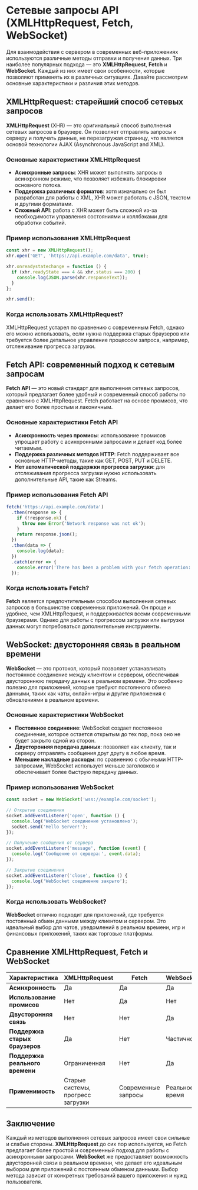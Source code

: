 # Сетевые запросы API (XMLHttpRequest, Fetch, WebSocket)

Для взаимодействия с сервером в современных веб-приложениях используются различные методы отправки и получения данных. Три наиболее популярных подхода — это **XMLHttpRequest**, **Fetch** и **WebSocket**. Каждый из них имеет свои особенности, которые позволяют применять их в различных ситуациях. Давайте рассмотрим основные характеристики и различия этих методов.

## XMLHttpRequest: старейший способ сетевых запросов

**XMLHttpRequest** (XHR) — это оригинальный способ выполнения сетевых запросов в браузере. Он позволяет отправлять запросы к серверу и получать данные, не перезагружая страницу, что является основой технологии AJAX (Asynchronous JavaScript and XML).

### Основные характеристики XMLHttpRequest
- **Асинхронные запросы**: XHR может выполнять запросы в асинхронном режиме, что позволяет избежать блокировки основного потока.
- **Поддержка различных форматов**: хотя изначально он был разработан для работы с XML, XHR может работать с JSON, текстом и другими форматами.
- **Сложный API**: работа с XHR может быть сложной из-за необходимости управления состояниями и коллбэками для обработки событий.

### Пример использования XMLHttpRequest
```javascript
const xhr = new XMLHttpRequest();
xhr.open('GET', 'https://api.example.com/data', true);

xhr.onreadystatechange = function () {
  if (xhr.readyState === 4 && xhr.status === 200) {
    console.log(JSON.parse(xhr.responseText));
  }
};

xhr.send();
```

### Когда использовать XMLHttpRequest?
XMLHttpRequest устарел по сравнению с современным Fetch, однако его можно использовать, если нужна поддержка старых браузеров или требуется более детальное управление процессом запроса, например, отслеживание прогресса загрузки.

## Fetch API: современный подход к сетевым запросам

**Fetch API** — это новый стандарт для выполнения сетевых запросов, который предлагает более удобный и современный способ работы по сравнению с XMLHttpRequest. Fetch работает на основе промисов, что делает его более простым и лаконичным.

### Основные характеристики Fetch API
- **Асинхронность через промисы**: использование промисов упрощает работу с асинхронными запросами и делает код более читаемым.
- **Поддержка различных методов HTTP**: Fetch поддерживает все основные HTTP-методы, такие как GET, POST, PUT и DELETE.
- **Нет автоматической поддержки прогресса загрузки**: для отслеживания прогресса загрузки нужно использовать дополнительные API, такие как Streams.

### Пример использования Fetch API
```javascript
fetch('https://api.example.com/data')
  .then(response => {
    if (!response.ok) {
      throw new Error('Network response was not ok');
    }
    return response.json();
  })
  .then(data => {
    console.log(data);
  })
  .catch(error => {
    console.error('There has been a problem with your fetch operation:', error);
  });
```

### Когда использовать Fetch?
**Fetch** является предпочтительным способом выполнения сетевых запросов в большинстве современных приложений. Он проще и удобнее, чем XMLHttpRequest, и поддерживается всеми современными браузерами. Однако для работы с прогрессом загрузки или выгрузки данных могут потребоваться дополнительные инструменты.

## WebSocket: двусторонняя связь в реальном времени

**WebSocket** — это протокол, который позволяет устанавливать постоянное соединение между клиентом и сервером, обеспечивая двустороннюю передачу данных в реальном времени. Это особенно полезно для приложений, которые требуют постоянного обмена данными, таких как чаты, онлайн-игры и другие приложения с обновлениями в реальном времени.

### Основные характеристики WebSocket
- **Постоянное соединение**: WebSocket создает постоянное соединение, которое остается открытым до тех пор, пока оно не будет закрыто одной из сторон.
- **Двусторонняя передача данных**: позволяет как клиенту, так и серверу отправлять сообщения друг другу в любое время.
- **Меньшие накладные расходы**: по сравнению с обычными HTTP-запросами, WebSocket использует меньше заголовков и обеспечивает более быструю передачу данных.

### Пример использования WebSocket
```javascript
const socket = new WebSocket('wss://example.com/socket');

// Открытие соединения
socket.addEventListener('open', function () {
  console.log('WebSocket соединение установлено');
  socket.send('Hello Server!');
});

// Получение сообщения от сервера
socket.addEventListener('message', function (event) {
  console.log('Сообщение от сервера:', event.data);
});

// Закрытие соединения
socket.addEventListener('close', function () {
  console.log('WebSocket соединение закрыто');
});
```

### Когда использовать WebSocket?
**WebSocket** отлично подходит для приложений, где требуется постоянный обмен данными между клиентом и сервером. Это идеальный выбор для чатов, уведомлений в реальном времени, игр и финансовых приложений, таких как торговые платформы.

## Сравнение XMLHttpRequest, Fetch и WebSocket

| Характеристика                | XMLHttpRequest         | Fetch                    | WebSocket                |
|-------------------------------|------------------------|--------------------------|--------------------------|
| **Асинхронность**             | Да                     | Да                       | Да                       |
| **Использование промисов**    | Нет                    | Да                       | Нет                      |
| **Двусторонняя связь**        | Нет                    | Нет                      | Да                       |
| **Поддержка старых браузеров**| Да                     | Нет                      | Частично                 |
| **Поддержка реального времени** | Ограниченная           | Нет                      | Да                       |
| **Применимость**             | Старые системы, прогресс загрузки | Современные запросы | Реальное время          |

## Заключение

Каждый из методов выполнения сетевых запросов имеет свои сильные и слабые стороны. **XMLHttpRequest** до сих пор используется, но Fetch предлагает более простой и современный подход для работы с асинхронными запросами. **WebSocket** же предоставляет возможность двусторонней связи в реальном времени, что делает его идеальным выбором для приложений с постоянным обменом данными. Выбор метода зависит от конкретных требований вашего приложения и нужд пользователя.

